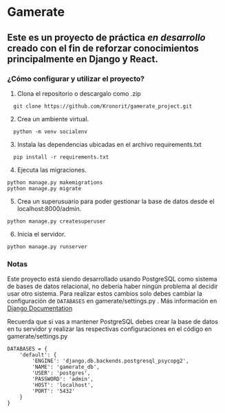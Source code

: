 # Gamerate
## Este es un proyecto de práctica *en desarrollo* creado con el fin de reforzar conocimientos principalmente en Django y React.

### ¿Cómo configurar y utilizar el proyecto?

1. Clona el repositorio o descargalo como .zip
```
  git clone https://github.com/Kronorit/gamerate_project.git
```
2. Crea un ambiente virtual.
```
  python -m venv socialenv
```
3. Instala las dependencias ubicadas en el archivo requirements.txt
```
  pip install -r requirements.txt
```
4. Ejecuta las migraciones.
``` 
python manage.py makemigrations 
python manage.py migrate 
```
5. Crea un superusuario para poder gestionar la base de datos desde el localhost:8000/admin.
```
python manage.py createsuperuser
```
6. Inicia el servidor.
```
python manage.py runserver
```

### Notas
Este proyecto está siendo desarrollado usando PostgreSQL como sistema de bases de datos relacional, no debería haber ningún problema al decidir usar otro sistema. Para realizar estos cambios solo debes cambiar la configuración de ```DATABASES``` en gamerate/settings.py .
Más información en [Django Documentation](https://docs.djangoproject.com/en/4.1/topics/install/#database-installation)

Recuerda que si vas a mantener PostgreSQL debes crear la base de datos en tu servidor y realizar las respectivas configuraciones en el código en gamerate/settings.py
```
DATABASES = {
    'default': {
        'ENGINE': 'django.db.backends.postgresql_psycopg2',
        'NAME': 'gamerate_db',
        'USER': 'postgres',
        'PASSWORD': 'admin',
        'HOST': 'localhost',
        'PORT': '5432'
    }
}
```
